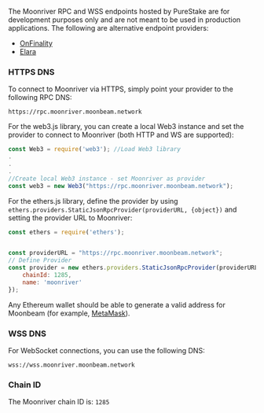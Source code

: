 
The Moonriver RPC and WSS endpoints hosted by PureStake are for development purposes only and are not meant to be used in production applications. The following are alternative endpoint providers:

- [OnFinality](https://onfinality.io/)
- [Elara](https://elara.patract.io/)

### HTTPS DNS

To connect to Moonriver via HTTPS, simply point your provider to the following RPC DNS:

```
https://rpc.moonriver.moonbeam.network
```

For the web3.js library, you can create a local Web3 instance and set the provider to connect to Moonriver (both HTTP and WS are supported):

```js
const Web3 = require('web3'); //Load Web3 library
.
.
.
//Create local Web3 instance - set Moonriver as provider
const web3 = new Web3("https://rpc.moonriver.moonbeam.network"); 
```
For the ethers.js library, define the provider by using `ethers.providers.StaticJsonRpcProvider(providerURL, {object})` and setting the provider URL to Moonriver:

```js
const ethers = require('ethers');


const providerURL = "https://rpc.moonriver.moonbeam.network";
// Define Provider
const provider = new ethers.providers.StaticJsonRpcProvider(providerURL, {
    chainId: 1285,
    name: 'moonriver'
});
```

Any Ethereum wallet should be able to generate a valid address for Moonbeam (for example, [MetaMask](https://metamask.io/)).

### WSS DNS

For WebSocket connections, you can use the following DNS:

```
wss://wss.moonriver.moonbeam.network
```

### Chain ID

The Moonriver chain ID is: `1285`
